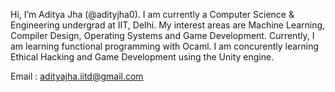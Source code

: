 Hi, I’m Aditya Jha (@adityjha0).
I am currently a Computer Science & Engineering undergrad at IIT, Delhi.
My interest areas are Machine Learning, Compiler Design, Operating Systems and Game Development.
Currently, I am learning functional programming with Ocaml.
I am concurently learning Ethical Hacking and Game Development using the Unity engine.

Email : adityajha.iitd@gmail.com
